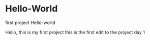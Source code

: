 # Hello-World
first project Hello-world

Hello, this is my first project
this is the first edit to the project day 1
